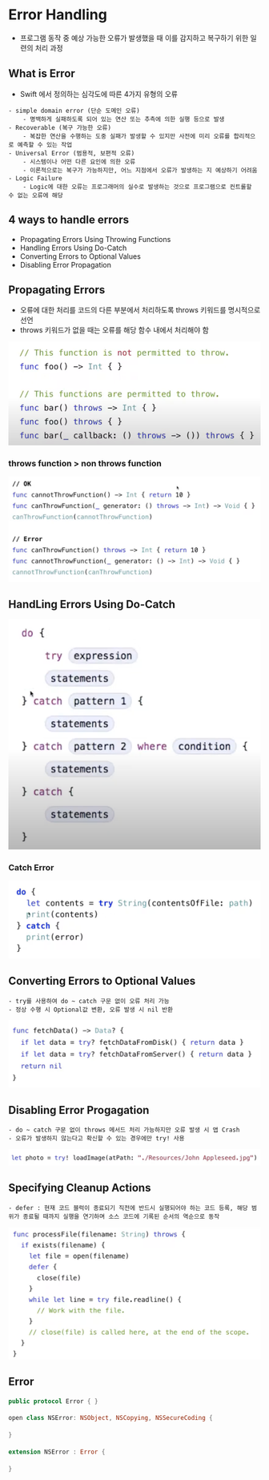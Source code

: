 # Error Handling

- 프로그램 동작 중 예상 가능한 오류가 발생했을 때 이를 감지하고 복구하기 위한 일련의 처리 과정

## What is Error

- Swift 에서 정의하는 심각도에 따른 4가지 유형의 오류
```
- simple domain error (단순 도메인 오류)
	- 명백하게 실패하도록 되어 있는 연산 또는 추측에 의한 실행 등으로 발생
- Recoverable (복구 가능한 오류)
	- 복잡한 연산을 수행하는 도중 실패가 발생할 수 있지만 사전에 미리 오류를 합리적으로 예측할 수 있는 작업
- Universal Error (범용적, 보편적 오류)
	- 시스템이나 어떤 다른 요인에 의한 오류
	- 이론적으로는 복구가 가능하지만, 어느 지점에서 오류가 발생하는 지 예상하기 어려움
- Logic Failure
	- Logic에 대한 오류는 프로그래머의 실수로 발생하는 것으로 프로그램으로 컨트롤할 수 없는 오류에 해당
```

## 4 ways to handle errors

- Propagating Errors Using Throwing Functions
- Handling Errors Using Do-Catch
- Converting Errors to Optional Values
- Disabling Error Propagation

## Propagating Errors

- 오류에 대한 처리를 코드의 다른 부분에서 처리하도록 throws 키워드를 명시적으로 선언
- throws 키워드가 없을 때는 오류를 해당 함수 내에서 처리해야 함

![ErrorHandling_1](https://github.com/jwlee07/TIL/blob/master/swiftGrammar/image/ErrorHandling/ErrorHandling_1.png)

### throws function > non throws function

![ErrorHandling_2](https://github.com/jwlee07/TIL/blob/master/swiftGrammar/image/ErrorHandling/ErrorHandling_2.png)

## HandLing Errors Using Do-Catch

![ErrorHandling_3](https://github.com/jwlee07/TIL/blob/master/swiftGrammar/image/ErrorHandling/ErrorHandling_3.png)

### Catch Error

![ErrorHandling_4](https://github.com/jwlee07/TIL/blob/master/swiftGrammar/image/ErrorHandling/ErrorHandling_4.png)

## Converting Errors to Optional Values

```
- try를 사용하여 do ~ catch 구문 없이 오류 처리 가능
- 정상 수행 시 Optional값 변환, 오류 발생 시 nil 반환
```

![ErrorHandling_5](https://github.com/jwlee07/TIL/blob/master/swiftGrammar/image/ErrorHandling/ErrorHandling_5.png)

## Disabling Error Progagation

```
- do ~ catch 구문 없이 throws 메서드 처리 가능하지만 오류 발생 시 앱 Crash
- 오류가 발생하지 않는다고 확신할 수 있는 경우에만 try! 사용
```

![ErrorHandling_6](https://github.com/jwlee07/TIL/blob/master/swiftGrammar/image/ErrorHandling/ErrorHandling_6.png)

## Specifying Cleanup Actions

```
- defer : 현재 코드 블럭이 종료되기 직전에 반드시 실행되어야 하는 코드 등록, 해당 범위가 종료될 때까지 실행을 연기하며 소스 코드에 기록된 순서의 역순으로 동작
```

![ErrorHandling_7](https://github.com/jwlee07/TIL/blob/master/swiftGrammar/image/ErrorHandling/ErrorHandling_7.png)

## Error

```swift
public protocol Error { }

open class NSError: NSObject, NSCopying, NSSecureCoding {

}

extension NSError : Error {

}
```
